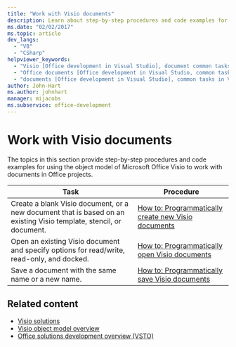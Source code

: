 ```yaml
---
title: "Work with Visio documents"
description: Learn about step-by-step procedures and code examples for using the object model of Microsoft Visio to work with documents in Office projects.
ms.date: "02/02/2017"
ms.topic: article
dev_langs:
  - "VB"
  - "CSharp"
helpviewer_keywords:
  - "Visio [Office development in Visual Studio], document common tasks"
  - "Office documents [Office development in Visual Studio, common tasks in Visio"
  - "documents [Office development in Visual Studio], common tasks in Visio"
author: John-Hart
ms.author: johnhart
manager: mijacobs
ms.subservice: office-development
---
```

# Work with Visio documents

  The topics in this section provide step-by-step procedures and code examples for using the object model of Microsoft Office Visio to work with documents in Office projects.

|Task|Procedure|
|----------|---------------|
|Create a blank Visio document, or a new document that is based on an existing Visio template, stencil, or document.|[How to: Programmatically create new Visio documents](../vsto/how-to-programmatically-create-new-visio-documents.md)|
|Open an existing Visio document and specify options for read/write, read-only, and docked.|[How to: Programmatically open Visio documents](../vsto/how-to-programmatically-open-visio-documents.md)|
|Save a document with the same name or a new name.|[How to: Programmatically save Visio documents](../vsto/how-to-programmatically-save-visio-documents.md)|

## Related content
- [Visio solutions](../vsto/visio-solutions.md)
- [Visio object model overview](../vsto/visio-object-model-overview.md)
- [Office solutions development overview &#40;VSTO&#41;](../vsto/office-solutions-development-overview-vsto.md)
